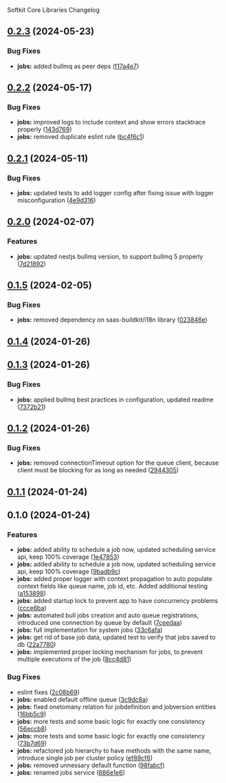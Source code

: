 Softkit Core Libraries Changelog
## [0.2.3](https://github.com/softkitit/softkit-core/compare/jobs-0.2.2...jobs-0.2.3) (2024-05-23)


### Bug Fixes

* **jobs:** added bullmq as peer deps ([f17a4e7](https://github.com/softkitit/softkit-core/commit/f17a4e765a92fad59bdcc2d39e8c0280ebcde83c))

## [0.2.2](https://github.com/softkitit/softkit-core/compare/jobs-0.2.1...jobs-0.2.2) (2024-05-17)


### Bug Fixes

* **jobs:** improved logs to include context and show errors stacktrace properly ([143d769](https://github.com/softkitit/softkit-core/commit/143d7698ad2b6dab83d4c52bf62b88b16f25648b))
* **jobs:** removed duplicate eslint rule ([bc4f6c1](https://github.com/softkitit/softkit-core/commit/bc4f6c1b893f33f1c25cab86b6d65a042958d123))

## [0.2.1](https://github.com/softkitit/softkit-core/compare/jobs-0.2.0...jobs-0.2.1) (2024-05-11)


### Bug Fixes

* **jobs:** updated tests to add logger config after fixing issue with logger misconfiguration ([4e9d316](https://github.com/softkitit/softkit-core/commit/4e9d3163145b0a427b13d335342ada3f7e0be1d1))

## [0.2.0](https://github.com/softkitit/softkit-core/compare/jobs-0.1.5...jobs-0.2.0) (2024-02-07)


### Features

* **jobs:** updated nestjs bullmq version, to support bullmq 5 properly ([7d21892](https://github.com/softkitit/softkit-core/commit/7d21892473e3b17ae9ff7f1824b9857ddb716946))

## [0.1.5](https://github.com/softkitit/softkit-core/compare/jobs-0.1.4...jobs-0.1.5) (2024-02-05)


### Bug Fixes

* **jobs:** removed dependency on saas-buildkit/i18n library ([023846e](https://github.com/softkitit/softkit-core/commit/023846ec132c837f0bedc66754d190945b9b6d95))

## [0.1.4](https://github.com/softkitit/softkit-core/compare/jobs-0.1.3...jobs-0.1.4) (2024-01-26)

## [0.1.3](https://github.com/softkitit/softkit-core/compare/jobs-0.1.2...jobs-0.1.3) (2024-01-26)


### Bug Fixes

* **jobs:** applied bullmq best practices in configuration, updated readme ([7372b21](https://github.com/softkitit/softkit-core/commit/7372b211d1d270de16599c603967b1d9f69be413))

## [0.1.2](https://github.com/softkitit/softkit-core/compare/jobs-0.1.1...jobs-0.1.2) (2024-01-26)


### Bug Fixes

* **jobs:** removed connectionTimeout option for the queue client, because client must be blocking for as long as needed ([2944305](https://github.com/softkitit/softkit-core/commit/2944305b4fea94ee55ea88c8603611e245239c51))

## [0.1.1](https://github.com/softkitit/softkit-core/compare/jobs-0.1.0...jobs-0.1.1) (2024-01-24)

## 0.1.0 (2024-01-24)


### Features

* **jobs:** added ability to schedule a job now, updated scheduling service api, keep 100% coverage ([1e47853](https://github.com/softkitit/softkit-core/commit/1e478534c13882ddc92cd7ee9239e6f2cb1dfd00))
* **jobs:** added ability to schedule a job now, updated scheduling service api, keep 100% coverage ([9badb9c](https://github.com/softkitit/softkit-core/commit/9badb9cba89cfb0906a0ebea6c7909591920235d))
* **jobs:** added proper logger with context propagation to auto populate context fields like queue name, job id, etc. Added additional testing ([a153898](https://github.com/softkitit/softkit-core/commit/a1538988d5ef7cfa5fe17f86466acdd5a2000e84))
* **jobs:** added startup lock to prevent app to have concurrency problems ([ccce6ba](https://github.com/softkitit/softkit-core/commit/ccce6bac31e3e041a2ba4057f4f1ea76b55e4427))
* **jobs:** automated bull jobs creation and auto queue registrations, introduced one connection by queue by default ([7ceedaa](https://github.com/softkitit/softkit-core/commit/7ceedaad2a1f875e282880899b93453108ba3d68))
* **jobs:** full implementation for system jobs ([33c6afa](https://github.com/softkitit/softkit-core/commit/33c6afa3c2583bc97f5355b770861b3218d25b85))
* **jobs:** get rid of base job data, updated test to verify that jobs saved to db ([22a7780](https://github.com/softkitit/softkit-core/commit/22a77805b0094e762e7149434fa254ecb459715a))
* **jobs:** implemented proper locking mechanism for jobs, to prevent multiple executions of the job ([8cc4d81](https://github.com/softkitit/softkit-core/commit/8cc4d8114cdf9d44ab4f6f49b79e76d7a9e283fb))


### Bug Fixes

* eslint fixes ([2c08b69](https://github.com/softkitit/softkit-core/commit/2c08b69e37c1bf3fd3000c4703603657eeba7f06))
* **jobs:** enabled default offline queue ([3c9dc8a](https://github.com/softkitit/softkit-core/commit/3c9dc8a7fe0c9b56356463f28c8ce91436550ff2))
* **jobs:** fixed onetomany relation for jobdefinition and jobversion entities ([16bb5c9](https://github.com/softkitit/softkit-core/commit/16bb5c962594d59f517d028d465826e1afe467c2))
* **jobs:** more tests and some basic logic for exactly one consistency ([56eccb8](https://github.com/softkitit/softkit-core/commit/56eccb868d5d72ec2c41be1e328f58dbd0a283ce))
* **jobs:** more tests and some basic logic for exactly one consistency ([73b7d69](https://github.com/softkitit/softkit-core/commit/73b7d692e398f14954105835e32c8043c1d2b9d1))
* **jobs:** refactored job hierarchy to have methods with the same name, introduce single job per cluster policy ([ef89cf6](https://github.com/softkitit/softkit-core/commit/ef89cf6d72b98f5a94a02257d826203e1e1ed4ba))
* **jobs:** removed unnessary default function ([98fabcf](https://github.com/softkitit/softkit-core/commit/98fabcfdf3b115c58952f6e85126f973af735d6e))
* **jobs:** renamed jobs service ([686e1e6](https://github.com/softkitit/softkit-core/commit/686e1e6cbfbaf16ab2a0fce183ab1a90c054eb37))
